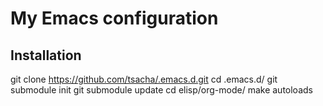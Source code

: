 # My Emacs configuration

## Installation

git clone https://github.com/tsacha/.emacs.d.git
cd .emacs.d/
git submodule init
git submodule update
cd elisp/org-mode/
make autoloads